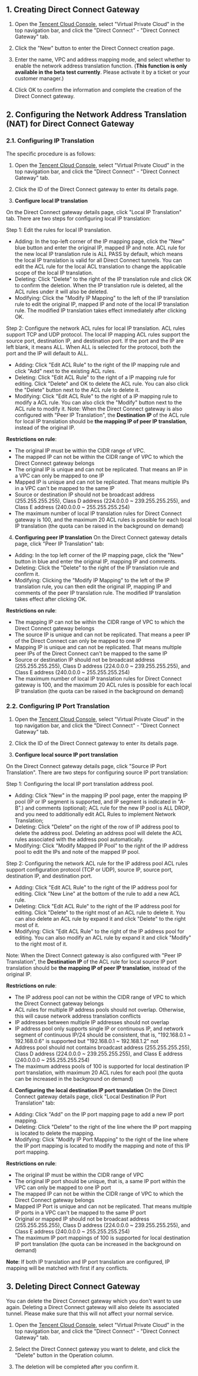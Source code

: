 ## 1. Creating Direct Connect Gateway

1) Open the [Tencent Cloud Console](https://console.qcloud.com/), select "Virtual Private Cloud" in the top navigation bar, and click the "Direct Connect" - "Direct Connect Gateway" tab.

2) Click the "New" button to enter the Direct Connect creation page.

3) Enter the name, VPC and address mapping mode, and select whether to enable the network address translation function. (**This function is only available in the beta test currently**. Please activate it by a ticket or your customer manager.)

4) Click OK to confirm the information and complete the creation of the Direct Connect gateway.

## 2. Configuring the Network Address Translation (NAT) for Direct Connect Gateway


### 2.1. Configuring IP Translation

The specific procedure is as follows:
1) Open the [Tencent Cloud Console](https://console.qcloud.com/), select "Virtual Private Cloud" in the top navigation bar, and click the "Direct Connect" - "Direct Connect Gateway" tab.

2) Click the ID of the Direct Connect gateway to enter its details page.

3) **Configure local IP translation**

On the Direct Connect gateway details page, click "Local IP Translation" tab. There are two steps for configuring local IP translation:

Step 1: Edit the rules for local IP translation.

- Adding: In the top-left corner of the IP mapping page, click the "New" blue button and enter the original IP, mapped IP and note. ACL rule for the new local IP translation rule is ALL PASS by default, which means the local IP translation is valid for all Direct Connect tunnels. You can edit the ACL rule for the local ACL translation to change the applicable scope of the local IP translation.
- Deleting: Click "Delete" to the right of the IP translation rule and click OK to confirm the deletion. When the IP translation rule is deleted, all the ACL rules under it will also be deleted.
- Modifying: Click the "Modify IP Mapping" to the left of the IP translation rule to edit the original IP, mapped IP and note of the local IP translation rule. The modified IP translation takes effect immediately after clicking OK.

Step 2: Configure the network ACL rules for local IP translation.
ACL rules support TCP and UDP protocol. The local IP mapping ACL rules support the source port, destination IP, and destination port. If the port and the IP are left blank, it means ALL. When ALL is selected for the protocol, both the port and the IP will default to ALL.

- Adding: Click "Edit ACL Rule" to the right of the IP mapping rule and click "Add" next to the existing ACL rules.
- Deleting: Click "Edit ACL Rule" to the right of a IP mapping rule for editing. Click "Delete" and OK to delete the ACL rule. You can also click the "Delete" button next to the ACL rule to delete it.
- Modifying: Click "Edit ACL Rule" to the right of a IP mapping rule to modify a ACL rule. You can also click the "Modify" button next to the ACL rule to modify it.
Note: When the Direct Connect gateway is also configured with "Peer IP Translation", the **Destination IP** of the ACL rule for local IP translation should be **the mapping IP of peer IP translation**, instead of the original IP.<br>

**Restrictions on rule**:
- The original IP must be within the CIDR range of VPC.
- The mapped IP can not be within the CIDR range of VPC to which the Direct Connect gateway belongs 
- The original IP is unique and can not be replicated. That means an IP in a VPC can only be mapped to one IP
- Mapped IP is unique and can not be replicated. That means multiple IPs in a VPC can't be mapped to the same IP
- Source or destination IP should not be broadcast address (255.255.255.255), Class D address (224.0.0.0 ~ 239.255.255.255), and Class E address (240.0.0.0 ~ 255.255.255.254)
- The maximum number of local IP translation rules for Direct Connect gateway is 100, and the maximum  20 ACL rules is possible for each local IP translation (the quota can be raised in the background on demand)


4) **Configuring peer IP translation**
On the Direct Connect gateway details page, click "Peer IP Translation" tab:
- Adding: In the top left corner of the IP mapping page, click the "New" button in blue and enter the original IP, mapping IP and comments.
- Deleting: Click the "Delete" to the right of the IP translation rule and confirm it.
- Modifying: Clicking the "Modify IP Mapping" to the left of the IP translation rule, you can then edit the original IP, mapping IP and comments of the peer IP translation rule. The modified IP translation takes effect after clicking OK.

**Restrictions on rule**:
- The mapping IP can not be within the CIDR range of VPC to which the Direct Connect gateway belongs
- The source IP is unique and can not be replicated. That means a peer IP of the Direct Connect can only be mapped to one IP
- Mapping IP is unique and can not be replicated. That means multiple peer IPs of the Direct Connect can't be mapped to the same IP
- Source or destination IP should not be broadcast address (255.255.255.255), Class D address (224.0.0.0 ~ 239.255.255.255), and Class E address (240.0.0.0 ~ 255.255.255.254)
- The maximum number of local IP translation rules for Direct Connect gateway is 100, and the maximum  20 ACL rules is possible for each local IP translation (the quota can be raised in the background on demand)


### 2.2. Configuring IP Port Translation

1) Open the [Tencent Cloud Console](https://console.qcloud.com/), select "Virtual Private Cloud" in the top navigation bar, and click the "Direct Connect" - "Direct Connect Gateway" tab.

2) Click the ID of the Direct Connect gateway to enter its details page.

3) **Configure local source IP port translation**

On the Direct Connect gateway details page, click "Source IP Port Translation". There are two steps for configuring source IP port translation:

Step 1: Configuring the local IP port translation address pool.
- Adding: Click "New" in the mapping IP pool page, enter the mapping IP pool (IP or IP segment is supported, and IP segment is indicated in "A-B".) and comments (optional); ACL rule for the new IP pool is ALL DROP, and you need to additionally edit ACL Rules to implement Network Translation;
- Deleting: Click "Delete" on the right of the row of IP address pool to delete the address pool. Deleting an address pool will delete the ACL rules associated with the address pool automatically.
- Modifying: Click "Modify Mapped IP Pool" to the right of the IP address pool to edit the IPs and note of the mapped IP pool.

Step 2: Configuring the network ACL rule for the IP address pool
ACL rules support configuration protocol (TCP or UDP), source IP, source port, destination IP, and destination port.
- Adding: Click "Edit ACL Rule" to the right of the IP address pool for editing. Click "New Line" at the bottom of the rule to add a new ACL rule.
- Deleting: Click "Edit ACL Rule" to the right of the IP address pool for editing. Click "Delete" to the right most of an ACL rule to delete it. You can also delete an ACL rule by expand it and click "Delete" to the right most of it.
- Modifying: Click "Edit ACL Rule" to the right of the IP address pool for editing. You can also modify an ACL rule by expand it and click "Modify" to the right most of it.

Note: When the Direct Connect gateway is also configured with "Peer IP Translation", the **Destination IP** of the ACL rule for local source IP port translation should be **the mapping IP of peer IP translation**, instead of the original IP.<br>

**Restrictions on rule**:
- The IP address pool can not be within the CIDR range of VPC to which the Direct Connect gateway belongs
- ACL rules for multiple IP address pools should not overlap. Otherwise, this will cause network address translation conflicts
- IP addresses between multiple IP addresses should not overlap
- IP address pool only supports single IP or continuous IP, and network segment of continuous IP/24 should be consistent, that is, "192.168.0.1 ~ 192.168.0.6" is supported but "192.168.0.1 ~ 192.168.1.2" not
- Address pool should not contains broadcast address (255.255.255.255), Class D address (224.0.0.0 ~ 239.255.255.255), and Class E address (240.0.0.0 ~ 255.255.255.254)
- The maximum address pools of 100 is supported for local destination IP port translation, with maximum 20 ACL rules for each pool (the quota can be increased in the background on demand)

4) **Configuring the local destination IP port translation**
On the Direct Connect gateway details page, click "Local Destination IP Port Translation" tab:
- Adding: Click "Add" on the IP port mapping page to add a new IP port mapping.
- Deleting: Click "Delete" to the right of the line where the IP port mapping is located to delete the mapping.
- Modifying: Click "Modify IP Port Mapping" to the right of the line where the IP port mapping is located to modify the mapping and note of this IP port mapping.

**Restrictions on rule**:
- The original IP must be within the CIDR range of VPC
- The original IP port should be unique, that is, a same IP port within the VPC can only be mapped to one IP port
- The mapped IP can not be within the CIDR range of VPC to which the Direct Connect gateway belongs
- Mapped IP Port is unique and can not be replicated. That means multiple IP ports in a VPC can't be mapped to the same IP port
- Original or mapped IP should not be broadcast address (255.255.255.255), Class D address (224.0.0.0 ~ 239.255.255.255), and Class E address (240.0.0.0 ~ 255.255.255.254)
- The maximum IP port mappings of 100 is supported for local destination IP port translation (the quota can be increased in the background on demand)

**Note**: If both IP translation and IP port translation are configured, IP mapping will be matched with first if any conflicts.

## 3. Deleting Direct Connect Gateway

You can delete the Direct Connect gateway which you don't want to use again. Deleting a Direct Connect gateway will also delete its associated tunnel. Please make sure that this will not affect your normal service.

1) Open the [Tencent Cloud Console](https://console.qcloud.com/), select "Virtual Private Cloud" in the top navigation bar, and click the "Direct Connect" - "Direct Connect Gateway" tab.

2) Select the Direct Connect gateway you want to delete, and click the "Delete" button in the Operation column.

3) The deletion will be completed after you confirm it.




